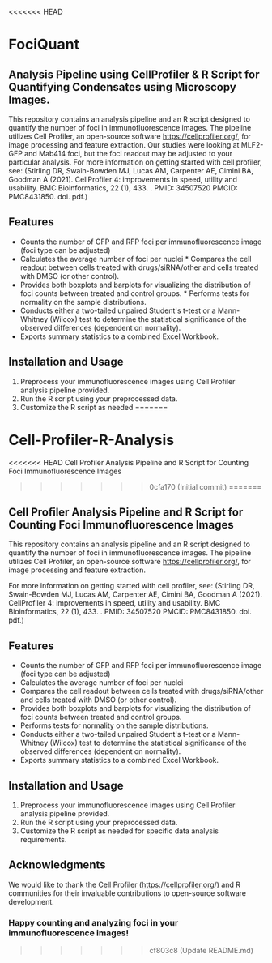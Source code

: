 <<<<<<< HEAD
# FociQuant

## Analysis Pipeline using CellProfiler & R Script for Quantifying Condensates using Microscopy Images.

This repository contains an analysis pipeline and an R script designed to quantify the number of foci in immunofluorescence images. The pipeline utilizes Cell Profiler, an open-source software https://cellprofiler.org/, for image processing and feature extraction. Our studies were looking at MLF2-GFP and Mab414 foci, but the foci readout may be adjusted to your particular analysis. For more information on getting started with cell profiler, see: (Stirling DR, Swain-Bowden MJ, Lucas AM, Carpenter AE, Cimini BA, Goodman A (2021). CellProfiler 4: improvements in speed, utility and usability. BMC Bioinformatics, 22 (1), 433. . PMID: 34507520 PMCID: PMC8431850. doi. pdf.) 

## Features 
* Counts the number of GFP and RFP foci per immunofluorescence image (foci type can be adjusted)
* Calculates the average number of foci per nuclei * Compares the cell readout between cells treated with drugs/siRNA/other and cells treated with DMSO (or other control).
* Provides both boxplots and barplots for visualizing the distribution of foci counts between treated and control groups. * Performs tests for normality on the sample distributions.
* Conducts either a two-tailed unpaired Student's t-test or a Mann-Whitney (Wilcox) test to determine the statistical significance of the observed differences (dependent on normality).
* Exports summary statistics to a combined Excel Workbook.

## Installation and Usage
  1. Preprocess your immunofluorescence images using Cell Profiler analysis pipeline provided.
  2. Run the R script using your preprocessed data.
  3. Customize the R script as needed
=======
# Cell-Profiler-R-Analysis
<<<<<<< HEAD
Cell Profiler Analysis Pipeline and R Script for Counting Foci Immunofluorescence Images
>>>>>>> 0cfa170 (Initial commit)
=======
## Cell Profiler Analysis Pipeline and R Script for Counting Foci Immunofluorescence Images

This repository contains an analysis pipeline and an R script designed to quantify the number of foci in immunofluorescence images. The pipeline utilizes Cell Profiler, an open-source software https://cellprofiler.org/, for image processing and feature extraction.

For more information on getting started with cell profiler, see: (Stirling DR, Swain-Bowden MJ, Lucas AM, Carpenter AE, Cimini BA, Goodman A (2021). CellProfiler 4: improvements in speed, utility and usability. BMC Bioinformatics, 22 (1), 433. . PMID: 34507520 PMCID: PMC8431850. doi. pdf.)

## Features
* Counts the number of GFP and RFP foci per immunofluorescence image (foci type can be adjusted)
* Calculates the average number of foci per nuclei
* Compares the cell readout between cells treated with drugs/siRNA/other and cells treated with DMSO (or other control).
* Provides both boxplots and barplots for visualizing the distribution of foci counts between treated and control groups.
* Performs tests for normality on the sample distributions.
* Conducts either a two-tailed unpaired Student's t-test or a Mann-Whitney (Wilcox) test to determine the statistical significance of the observed differences (dependent on normality).
* Exports summary statistics to a combined Excel Workbook.

## Installation and Usage
1. Preprocess your immunofluorescence images using Cell Profiler analysis pipeline provided.
2. Run the R script using your preprocessed data.
3. Customize the R script as needed for specific data analysis requirements.

## Acknowledgments
We would like to thank the Cell Profiler (https://cellprofiler.org/) and R communities for their invaluable contributions to open-source software development.

### Happy counting and analyzing foci in your immunofluorescence images!




>>>>>>> cf803c8 (Update README.md)
